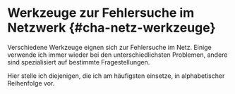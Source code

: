# Werkzeuge zur Fehlersuche im Netzwerk {#cha-netz-werkzeuge}

Verschiedene Werkzeuge eignen sich zur Fehlersuche im Netz.
Einige verwende ich immer wieder bei den unterschiedlichsten Problemen, andere
sind spezialisiert auf bestimmte Fragestellungen.

Hier stelle ich diejenigen, die ich am häufigsten einsetze, in
alphabetischer Reihenfolge vor.

